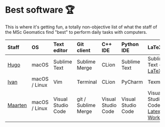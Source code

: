
# Best software 🏆


This is where it's getting fun, a totally non-objective list of what the staff of the MSc Geomatics find "best" to perform daily tasks with computers.

| Staff       | OS | Text editor  | Git client | C++ IDE | Python IDE | LaTeX | Reference manager |
| :---------- | :- | :----------- | :--------- | :------ | :--------- | :---- | :---------------- |
| [Hugo](https://3d.bk.tudelft.nl/hledoux) | macOS | Sublime Text | Sublime Merge | CLion | Sublime Text | Sublime Text + [LaTeXTools](https://latextools.readthedocs.io/en/latest/) | Jabref |
| [Ivan](https://3d.bk.tudelft.nl/ipaden) | macOS / Linux | Vim | Terminal | CLion | PyCharm | Texmaker | Mendeley
| [Maarten](https://evetion.nl) | macOS / Linux | Visual Studio Code | git / Sublime Merge | Visual Studio Code | Visual Studio Code | Visual Studio Code + [Latex Workshop](https://marketplace.visualstudio.com/items?itemName=James-Yu.latex-workshop) | Zotero |
